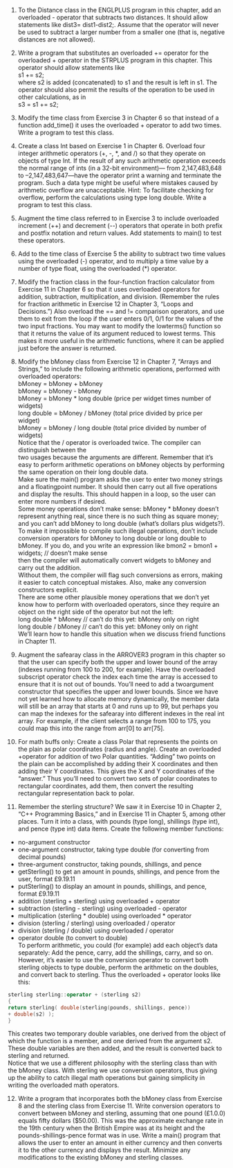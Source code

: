 1. To the Distance class in the ENGLPLUS program in this chapter, add an overloaded - operator that subtracts two distances. It should allow statements like dist3= dist1-dist2;. Assume that the operator will never be used to subtract a larger number from a smaller one (that is, negative distances are not allowed).

2. Write a program that substitutes an overloaded += operator for the overloaded + operator in the STRPLUS program in this chapter. This operator should allow statements like  
s1 += s2;  
where s2 is added (concatenated) to s1 and the result is left in s1. The operator should
also permit the results of the operation to be used in other calculations, as in  
s3 = s1 += s2;  

3. Modify the time class from Exercise 3 in Chapter 6 so that instead of a function
add_time() it uses the overloaded + operator to add two times. Write a program to test
this class.

4. Create a class Int based on Exercise 1 in Chapter 6. Overload four integer arithmetic
operators (+, -, *, and /) so that they operate on objects of type Int. If the result of any
such arithmetic operation exceeds the normal range of ints (in a 32-bit environment)—
from 2,147,483,648 to –2,147,483,647—have the operator print a warning and terminate
the program. Such a data type might be useful where mistakes caused by arithmetic overflow are unacceptable. Hint: To facilitate checking for overflow, perform the calculations
using type long double. Write a program to test this class.

5. Augment the time class referred to in Exercise 3 to include overloaded increment (++)
and decrement (--) operators that operate in both prefix and postfix notation and return
values. Add statements to main() to test these operators.

6. Add to the time class of Exercise 5 the ability to subtract two time values using the
overloaded (-) operator, and to multiply a time value by a number of type float, using
the overloaded (*) operator.

7. Modify the fraction class in the four-function fraction calculator from Exercise 11 in
Chapter 6 so that it uses overloaded operators for addition, subtraction, multiplication,
and division. (Remember the rules for fraction arithmetic in Exercise 12 in Chapter 3,
“Loops and Decisions.”) Also overload the == and != comparison operators, and use them
to exit from the loop if the user enters 0/1, 0/1 for the values of the two input fractions.
You may want to modify the lowterms() function so that it returns the value of its argument
reduced to lowest terms. This makes it more useful in the arithmetic functions, where it
can be applied just before the answer is returned.

8. Modify the bMoney class from Exercise 12 in Chapter 7, “Arrays and Strings,” to include
the following arithmetic operations, performed with overloaded operators:  
bMoney = bMoney + bMoney  
bMoney = bMoney - bMoney  
bMoney = bMoney * long double (price per widget times number of widgets)  
long double = bMoney / bMoney (total price divided by price per widget)  
bMoney = bMoney / long double (total price divided by number of widgets)  
Notice that the / operator is overloaded twice. The compiler can distinguish between the  
two usages because the arguments are different. Remember that it’s easy to perform
arithmetic operations on bMoney objects by performing the same operation on their long
double data.  
Make sure the main() program asks the user to enter two money strings and a floatingpoint number. It should then carry out all five operations and display the results. This
should happen in a loop, so the user can enter more numbers if desired.  
Some money operations don’t make sense: bMoney * bMoney doesn’t represent anything
real, since there is no such thing as square money; and you can’t add bMoney to long
double (what’s dollars plus widgets?). To make it impossible to compile such illegal
operations, don’t include conversion operators for bMoney to long double or long
double to bMoney. If you do, and you write an expression like
bmon2 = bmon1 + widgets; // doesn’t make sense  
then the compiler will automatically convert widgets to bMoney and carry out the addition.  
Without them, the compiler will flag such conversions as errors, making it easier to catch
conceptual mistakes. Also, make any conversion constructors explicit.  
There are some other plausible money operations that we don’t yet know how to perform
with overloaded operators, since they require an object on the right side of the operator
but not the left:  
long double * bMoney // can’t do this yet: bMoney only on right  
long double / bMoney // can’t do this yet: bMoney only on right  
We’ll learn how to handle this situation when we discuss friend functions in Chapter 11.

9. Augment the safearay class in the ARROVER3 program in this chapter so that the user
can specify both the upper and lower bound of the array (indexes running from 100 to
200, for example). Have the overloaded subscript operator check the index each time the
array is accessed to ensure that it is not out of bounds. You’ll need to add a twoargument constructor that specifies the upper and lower bounds. Since we have not yet
learned how to allocate memory dynamically, the member data will still be an array that
starts at 0 and runs up to 99, but perhaps you can map the indexes for the safearay into
different indexes in the real int array. For example, if the client selects a range from 100
to 175, you could map this into the range from arr[0] to arr[75].

10. For math buffs only: Create a class Polar that represents the points on the plain as polar
coordinates (radius and angle). Create an overloaded +operator for addition of two
Polar quantities. “Adding” two points on the plain can be accomplished by adding their
X coordinates and then adding their Y coordinates. This gives the X and Y coordinates of
the “answer.” Thus you’ll need to convert two sets of polar coordinates to rectangular
coordinates, add them, then convert the resulting rectangular representation back to polar.

11. Remember the sterling structure? We saw it in Exercise 10 in Chapter 2, “C++
Programming Basics,” and in Exercise 11 in Chapter 5, among other places. Turn it into
a class, with pounds (type long), shillings (type int), and pence (type int) data items.
Create the following member functions:  
- no-argument constructor
- one-argument constructor, taking type double (for converting from decimal
pounds)
- three-argument constructor, taking pounds, shillings, and pence
- getSterling() to get an amount in pounds, shillings, and pence from the user,
format £9.19.11
- putSterling() to display an amount in pounds, shillings, and pence, format
£9.19.11
- addition (sterling + sterling) using overloaded + operator
- subtraction (sterling - sterling) using overloaded - operator
- multiplication (sterling * double) using overloaded * operator
- division (sterling / sterling) using overloaded / operator
- division (sterling / double) using overloaded / operator
- operator double (to convert to double)  
To perform arithmetic, you could (for example) add each object’s data separately: Add the
pence, carry, add the shillings, carry, and so on. However, it’s easier to use the conversion
operator to convert both sterling objects to type double, perform the arithmetic on the
doubles, and convert back to sterling. Thus the overloaded + operator looks like this:  
```cpp
sterling sterling::operator + (sterling s2)
{
return sterling( double(sterling(pounds, shillings, pence))
+ double(s2) );
}
```
This creates two temporary double variables, one derived from the object of which the
function is a member, and one derived from the argument s2. These double variables are
then added, and the result is converted back to sterling and returned.  
Notice that we use a different philosophy with the sterling class than with the bMoney
class. With sterling we use conversion operators, thus giving up the ability to catch illegal
math operations but gaining simplicity in writing the overloaded math operators.

12. Write a program that incorporates both the bMoney class from Exercise 8 and the sterling
class from Exercise 11. Write conversion operators to convert between bMoney and
sterling, assuming that one pound (£1.0.0) equals fifty dollars ($50.00). This was the
approximate exchange rate in the 19th century when the British Empire was at its height
and the pounds-shillings-pence format was in use. Write a main() program that allows
the user to enter an amount in either currency and then converts it to the other currency
and displays the result. Minimize any modifications to the existing bMoney and sterling
classes.
